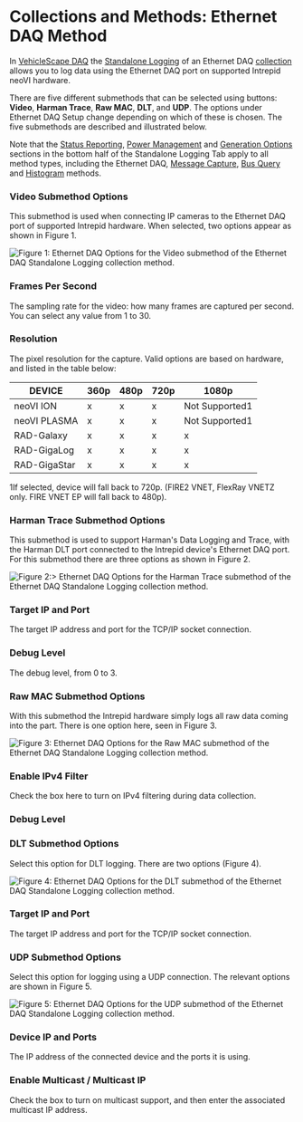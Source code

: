 # Collections and Methods: Ethernet DAQ Method

In [VehicleScape DAQ](../../) the [Standalone Logging](../) of an Ethernet DAQ [collection](./) allows you to log data using the Ethernet DAQ port on supported Intrepid neoVI hardware.

There are five different submethods that can be selected using buttons: **Video**, **Harman Trace**, **Raw MAC**, **DLT**, and **UDP**. The options under Ethernet DAQ Setup change depending on which of these is chosen. The five submethods are described and illustrated below.

Note that the [Status Reporting](../standalone-logging-status-reporting.md), [Power Management](../standalone-logging-power-management.md) and [Generation Options](../standalone-logging-generation-options.md) sections in the bottom half of the Standalone Logging Tab apply to all method types, including the Ethernet DAQ, [Message Capture](collections-and-methods-message-capture-method/), [Bus Query](collections-and-methods-bus-query-method.md) and [Histogram](collections-and-methods-histogram-method.md) methods.

### Video Submethod Options

This submethod is used when connecting IP cameras to the Ethernet DAQ port of supported Intrepid hardware. When selected, two options appear as shown in Figure 1.

![Figure 1: Ethernet DAQ Options for the Video submethod of the Ethernet DAQ Standalone Logging collection method.](../../../../../.gitbook/assets/spyvssal\_ethernetdaq\_video.gif)

### Frames Per Second

The sampling rate for the video: how many frames are captured per second. You can select any value from 1 to 30.

### Resolution

The pixel resolution for the capture. Valid options are based on hardware, and listed in the table below:

| DEVICE       | 360p | 480p | 720p | 1080p          |
| ------------ | ---- | ---- | ---- | -------------- |
| neoVI ION    | x    | x    | x    | Not Supported1 |
| neoVI PLASMA | x    | x    | x    | Not Supported1 |
| RAD-Galaxy   | x    | x    | x    | x              |
| RAD-GigaLog  | x    | x    | x    | x              |
| RAD-GigaStar | x    | x    | x    | x              |

1If selected, device will fall back to 720p. (FIRE2 VNET, FlexRay VNETZ only. FIRE VNET EP will fall back to 480p).

### Harman Trace Submethod Options

This submethod is used to support Harman's Data Logging and Trace, with the Harman DLT port connected to the Intrepid device's Ethernet DAQ port. For this submethod there are three options as shown in Figure 2.

![Figure 2:> Ethernet DAQ Options for the Harman Trace submethod of the Ethernet DAQ Standalone Logging collection method.](../../../../../.gitbook/assets/spyvssal\_ethernetdaq\_harmantrace.gif)

### Target IP and Port

The target IP address and port for the TCP/IP socket connection.

### Debug Level

The debug level, from 0 to 3.

### Raw MAC Submethod Options

With this submethod the Intrepid hardware simply logs all raw data coming into the part. There is one option here, seen in Figure 3.

![Figure 3: Ethernet DAQ Options for the Raw MAC submethod of the Ethernet DAQ Standalone Logging collection method.](../../../../../.gitbook/assets/spyvssal\_ethernetdaq\_rawmac.gif)

### Enable IPv4 Filter

Check the box here to turn on IPv4 filtering during data collection.

### Debug Level

### DLT Submethod Options

Select this option for DLT logging. There are two options (Figure 4).

![Figure 4: Ethernet DAQ Options for the DLT submethod of the Ethernet DAQ Standalone Logging collection method.](../../../../../.gitbook/assets/spyvssal\_ethernetdaq\_dlt.gif)

### Target IP and Port

The target IP address and port for the TCP/IP socket connection.

### UDP Submethod Options

Select this option for logging using a UDP connection. The relevant options are shown in Figure 5.

![Figure 5: Ethernet DAQ Options for the UDP submethod of the Ethernet DAQ Standalone Logging collection method.](../../../../../.gitbook/assets/spyvssal\_ethernetdaq\_udp.gif)

### Device IP and Ports

The IP address of the connected device and the ports it is using.

### Enable Multicast / Multicast IP

Check the box to turn on multicast support, and then enter the associated multicast IP address.
